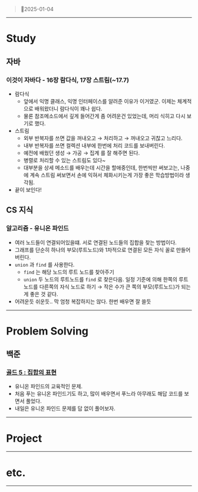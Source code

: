 > 🌊2025-01-04
> 

---

# Study

## 자바

### 이것이 자바다 - 16장 람다식, 17장 스트림(~17.7)

- 람다식
    - 앞에서 익명 클래스, 익명 인터페이스를 알려준 이유가 이거였군. 이제는 체계적으로 배워왔더니 람다식이 꽤나 쉽다.
    - 물론 참조메소드에서 깊게 들어간게 좀 어려운건 있었는데, 머리 식히고 다시 보기로 했다.
- 스트림
    - 외부 반복자를 쓰면 값을 꺼내오고 → 처리하고 → 꺼내오고 귀찮고 느리다.
    - 내부 반복자를 쓰면 컬렉션 내부에 한번에 처리 코드를 보내버린다.
    - 예전에 배웠던 생성 → 가공 → 집계 를 잘 해주면 된다.
    - 병렬로 처리할 수 있는 스트림도 있다~
    - 대부분을 상세 메소드를 배우는데 시간을 할애중인데, 한번씩만 써보고는, 나중에 계속 스트림 써보면서 손에 익혀서 체화시키는게 가장 좋은 학습방법이라 생각됨.
- 끝이 보인다!

## CS 지식

### 알고리즘 - 유니온 파인드

- 여러 노드들이 연결되어있을떄. 서로 연결된 노드들의 집합을 찾는 방법이다.
- 그래프를 단순히 하나의 부모(루트노드)와 1차적으로 연결된 모든 자식 꼴로 만들어버린다.
- `union` 과 `find` 를 사용한다.
    - `find` 는 해당 노드의 루트 노드를 찾아주기
    - `union` 두 노드의 루트노드를 `find` 로 찾은다음. 일정 기준에 의해 한쪽의 루트노드를 다른쪽의 자식 노드로 하기 → 작은 수가 큰 쪽의 부모(루트노드)가 되는게 좋은 것 같다.
- 어려운듯 쉬운듯.. 막 엄청 복잡하지는 않다. 한번 배우면 잘 쓸듯

---

# Problem Solving

## 백준

### [골드 5 : 집합의 표현](https://www.acmicpc.net/problem/1717)

- 유니온 파인드의 교육적인 문제.
- 처음 푸는 유니온 파인드기도 하고, 많이 배우면서 푸느라 아무래도 해답 코드를 보면서 풀었다.
- 내일은 유니온 파인드 문제를 답 없이 풀어보자.

---

# Project

---

# etc.

---
